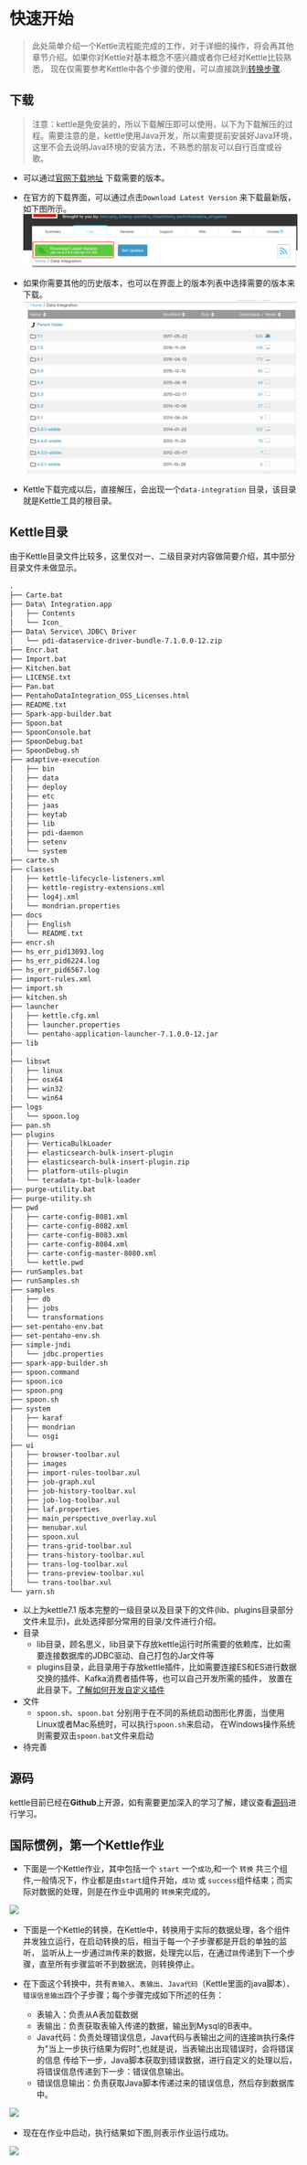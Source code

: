 # 快速开始

> 此处简单介绍一个Kettle流程能完成的工作，对于详细的操作，将会再其他章节介绍。如果你对Kettle对基本概念不感兴趣或者你已经对Kettle比较熟悉，
现在仅需要参考Kettle中各个步骤的使用，可以直接跳到[转换步骤](/step/transformationStep.md).

## 下载
>注意：kettle是免安装的，所以下载解压即可以使用，以下为下载解压的过程。需要注意的是，kettle使用Java开发，所以需要提前安装好Java环境，
这里不会去说明Java环境的安装方法，不熟悉的朋友可以自行百度或谷歌。

- 可以通过[官网下载地址](https://sourceforge.net/projects/pentaho/files/Data%20Integration/) 下载需要的版本。

- 在官方的下载界面，可以通过点击```Download Latest Version``` 来下载最新版，如下图所示。
![最新版](image/latest.png)

- 如果你需要其他的历史版本，也可以在界面上的版本列表中选择需要的版本来下载。
![版本列表](image/kettle-download-list.png)

- Kettle下载完成以后，直接解压，会出现一个```data-integration``` 目录，该目录就是Kettle工具的根目录。

## Kettle目录

由于Kettle目录文件比较多，这里仅对一、二级目录对内容做简要介绍，其中部分目录文件未做显示。
```
.
├── Carte.bat
├── Data\ Integration.app
│   ├── Contents
│   └── Icon_
├── Data\ Service\ JDBC\ Driver
│   └── pdi-dataservice-driver-bundle-7.1.0.0-12.zip
├── Encr.bat
├── Import.bat
├── Kitchen.bat
├── LICENSE.txt
├── Pan.bat
├── PentahoDataIntegration_OSS_Licenses.html
├── README.txt
├── Spark-app-builder.bat
├── Spoon.bat
├── SpoonConsole.bat
├── SpoonDebug.bat
├── SpoonDebug.sh
├── adaptive-execution
│   ├── bin
│   ├── data
│   ├── deploy
│   ├── etc
│   ├── jaas
│   ├── keytab
│   ├── lib
│   ├── pdi-daemon
│   ├── setenv
│   └── system
├── carte.sh
├── classes
│   ├── kettle-lifecycle-listeners.xml
│   ├── kettle-registry-extensions.xml
│   ├── log4j.xml
│   └── mondrian.properties
├── docs
│   ├── English
│   └── README.txt
├── encr.sh
├── hs_err_pid13093.log
├── hs_err_pid6224.log
├── hs_err_pid6567.log
├── import-rules.xml
├── import.sh
├── kitchen.sh
├── launcher
│   ├── kettle.cfg.xml
│   ├── launcher.properties
│   └── pentaho-application-launcher-7.1.0.0-12.jar
├── lib
│   
├── libswt
│   ├── linux
│   ├── osx64
│   ├── win32
│   └── win64
├── logs
│   └── spoon.log
├── pan.sh
├── plugins
│   ├── VerticaBulkLoader
│   ├── elasticsearch-bulk-insert-plugin
│   ├── elasticsearch-bulk-insert-plugin.zip
│   ├── platform-utils-plugin
│   └── teradata-tpt-bulk-loader
├── purge-utility.bat
├── purge-utility.sh
├── pwd
│   ├── carte-config-8081.xml
│   ├── carte-config-8082.xml
│   ├── carte-config-8083.xml
│   ├── carte-config-8084.xml
│   ├── carte-config-master-8080.xml
│   └── kettle.pwd
├── runSamples.bat
├── runSamples.sh
├── samples
│   ├── db
│   ├── jobs
│   └── transformations
├── set-pentaho-env.bat
├── set-pentaho-env.sh
├── simple-jndi
│   └── jdbc.properties
├── spark-app-builder.sh
├── spoon.command
├── spoon.ico
├── spoon.png
├── spoon.sh
├── system
│   ├── karaf
│   ├── mondrian
│   └── osgi
├── ui
│   ├── browser-toolbar.xul
│   ├── images
│   ├── import-rules-toolbar.xul
│   ├── job-graph.xul
│   ├── job-history-toolbar.xul
│   ├── job-log-toolbar.xul
│   ├── laf.properties
│   ├── main_perspective_overlay.xul
│   ├── menubar.xul
│   ├── spoon.xul
│   ├── trans-grid-toolbar.xul
│   ├── trans-history-toolbar.xul
│   ├── trans-log-toolbar.xul
│   ├── trans-preview-toolbar.xul
│   └── trans-toolbar.xul
└── yarn.sh

```
- 以上为kettle7.1 版本完整的一级目录以及目录下的文件(lib、plugins目录部分文件未显示)，此处选择部分常用的目录/文件进行介绍。
- 目录
    - lib目录，顾名思义，lib目录下存放kettle运行时所需要的依赖库，比如需要连接数据库的JDBC驱动、自己打包的Jar文件等
    - plugins目录，此目录用于存放kettle插件，比如需要连接ES和ES进行数据交换的插件、Kafka消费者插件等，也可以自己开发所需的插件，
    放置在此目录下。[了解如何开发自定义插件]()
- 文件
    - ```spoon.sh```、```spoon.bat``` 分别用于在不同的系统启动图形化界面，当使用Linux或者Mac系统时，可以执行```spoon.sh```来启动，
    在Windows操作系统则需要双击```spoon.bat```文件来启动
- 待完善

## 源码
kettle目前已经在**Github**上开源，如有需要更加深入的学习了解，建议查看[源码](https://github.com/pentaho/pentaho-kettle)进行学习。

## 国际惯例，第一个Kettle作业

- 下面是一个Kettle作业，其中包括一个 ```start``` 一个```成功```,和一个 ```转换``` 共三个组件,一般情况下，作业都是由```start```组件开始，```成功``` 或
```success```组件结束；而实际对数据的处理，则是在作业中调用的 ```转换```来完成的。

![](image/first-job.png)

- 下面是一个Kettle的转换，在Kettle中，转换用于实际的数据处理，各个组件并发独立运行，在启动转换的后，相当于每一个子步骤都是开启的单独的监听，
监听从上一步通过```跳```传来的数据，处理完以后，在通过```跳```传递到下一个步骤，直至所有步骤监听不到数据流，则转换停止。

- 在下面这个转换中，共有```表输入```、```表输出```、```Java代码```（Kettle里面的java脚本）、```错误信息输出```四个子步骤；每个步骤完成如下所述的任务：
    - 表输入：负责从A表加载数据
    - 表输出：负责获取表输入传递的数据，输出到Mysql的B表中。
    - Java代码：负责处理错误信息，Java代码与表输出之间的连接```跳```执行条件为"当上一步执行结果为假时",也就是说，当表输出出现错误时，会将错误的信息
    传给下一步，Java脚本获取到错误数据，进行自定义的处理以后，将错误信息传递到下一步：错误信息输出。
    - 错误信息输出：负责获取Java脚本传递过来的错误信息，然后存到数据库中。

![](image/first-tran.png)

- 现在在作业中启动，执行结果如下图,则表示作业运行成功。

![](image/first-job-result.png)

